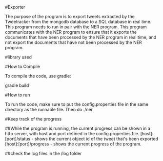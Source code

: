 #Exporter

The purpose of the program is to export tweets extracted by the Tweetracker from the mongodb database to a SQL database in real time. This program needs to run in pair with the NER program. This program communicates with the NER program to ensure that it exports the documents that have been processed by the NER program in real time, and not export the documents that have not been processed by the NER program.

#library used

#How to Compile

To compile the code, use gradle:

gradle build

#How to run

To run the code, make sure to put the config.properties file in the same directory as the runnable file. Then do ./ner.

#Keep track of the progress

##While the program is running, the current progress can be shown in a http server, with host and port defined in the config.properties file.
[host]:[port]/status - shows the current object id of the tweet that's been exported
[host]:[port]/progress - shows the current progress of the program.

##check the log files in the /log folder